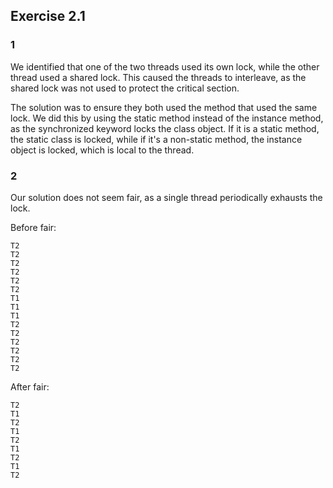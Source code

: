 ## Exercise 2.1

### 1

We identified that one of the two threads used its own lock, while the other thread used a shared lock. This caused the threads to interleave, as the shared lock was not used to protect the critical section.

The solution was to ensure they both used the method that used the same lock. We did this by using the static method instead of the instance method, as the synchronized keyword locks the class object. If it is a static method, the static class is locked, while if it's a non-static method, the instance object is locked, which is local to the thread.

### 2

Our solution does not seem fair, as a single thread periodically exhausts the lock.

Before fair:

```
T2
T2
T2
T2
T2
T2
T1
T1
T1
T2
T2
T2
T2
T2
T2
```

After fair:

```
T2
T1
T2
T1
T2
T1
T2
T1
T2
```
